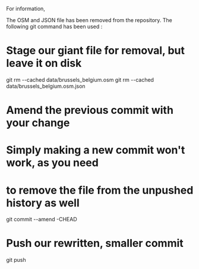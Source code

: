 For information,

The OSM and JSON file has been removed from the repository.
The following git command has been used :


# Stage our giant file for removal, but leave it on disk
git rm --cached data/brussels_belgium.osm
git rm --cached data/brussels_belgium.osm.json

# Amend the previous commit with your change
# Simply making a new commit won't work, as you need
# to remove the file from the unpushed history as well
git commit --amend -CHEAD

# Push our rewritten, smaller commit
git push